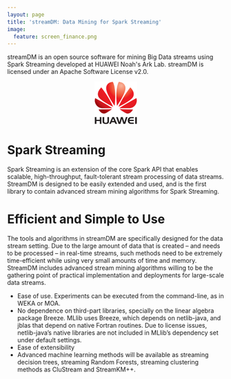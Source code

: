 ```yaml
---
layout: page
title: 'streamDM: Data Mining for Spark Streaming' 
image:
  feature: screen_finance.png
---
```


streamDM is an open source software for mining Big Data streams using Spark Streaming developed at HUAWEI Noah's Ark Lab. streamDM is licensed under an Apache Software License v2.0.

<p align="center"><img height="100" width="100" src="images/huawei-logo.png" alt="Huawei"></p>

# Spark Streaming

Spark Streaming is an extension of the core Spark API that enables scalable, high-throughput, fault-tolerant stream processing of data streams.
StreamDM is designed to be easily extended and used, and is the first library to contain advanced stream mining algorithms for Spark Streaming. 

# Efficient and Simple to Use
 
The tools and algorithms in streamDM are specifically designed for the data stream setting. Due to the large amount of data that is created – and needs to be processed – in real-time streams, such methods need to be extremely time-efficient while using very small amounts of time and memory. StreamDM includes advanced stream mining algorithms willing to be the gathering point of practical implementation and deployments for large-scale data streams.


* Ease of use. Experiments can be executed from the command-line, as in WEKA or MOA.
* No dependence on third-part libraries, specially on the linear algebra package Breeze. MLlib uses  Breeze, which depends on netlib-java, and jblas that depend on native Fortran routines. Due to license issues, netlib-java’s native libraries are not included in MLlib’s dependency set under default settings. 
* Ease of extensibility
* Advanced machine learning methods will be available as streaming decision trees, streaming Random Forests, streaming clustering methods as CluStream and StreamKM++. 


